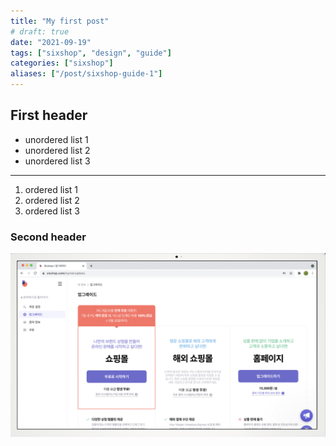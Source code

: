 ```yaml
---
title: "My first post"
# draft: true
date: "2021-09-19"
tags: ["sixshop", "design", "guide"]
categories: ["sixshop"]
aliases: ["/post/sixshop-guide-1"]
---
```


## First header

- unordered list 1
- unordered list 2
- unordered list 3

<!-- Comment. this line is not shown on the website -->
---

1. ordered list 1
1. ordered list 2
1. ordered list 3

### Second header

![sixshop-description-image](/images/sixshop/002.jpg)

